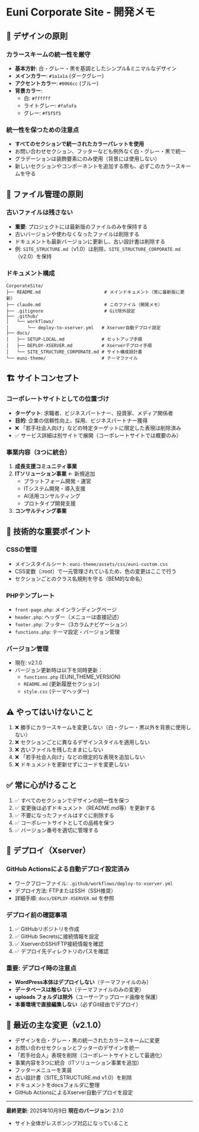 # Euni Corporate Site - 開発メモ

## 🎨 デザインの原則

### カラースキームの統一性を厳守
- **基本方針**: 白・グレー・黒を基調としたシンプル&ミニマルなデザイン
- **メインカラー**: `#1a1a1a` (ダークグレー)
- **アクセントカラー**: `#0066cc` (ブルー)
- **背景カラー**:
  - 白: `#ffffff`
  - ライトグレー: `#fafafa`
  - グレー: `#f5f5f5`

### 統一性を保つための注意点
- **すべてのセクションで統一されたカラーパレットを使用**
- お問い合わせセクション、フッターなども例外なく白・グレー・黒で統一
- グラデーションは装飾要素にのみ使用（背景には使用しない）
- 新しいセクションやコンポーネントを追加する際も、必ずこのカラースキームを守る

## 📁 ファイル管理の原則

### 古いファイルは残さない
- **重要**: プロジェクトには最新版のファイルのみを保持する
- 古いバージョンや使わなくなったファイルは削除する
- ドキュメントも最新バージョンに更新し、古い設計書は削除する
- 例: `SITE_STRUCTURE.md`（v1.0）は削除、`SITE_STRUCTURE_CORPORATE.md`（v2.0）を保持

### ドキュメント構成
```
CorporateSite/
├── README.md                        # メインドキュメント（常に最新版に更新）
├── claude.md                        # このファイル（開発メモ）
├── .gitignore                       # Git除外設定
├── .github/
│   └── workflows/
│       └── deploy-to-xserver.yml   # Xserver自動デプロイ設定
├── docs/
│   ├── SETUP-LOCAL.md              # セットアップ手順
│   ├── DEPLOY-XSERVER.md           # Xserverデプロイ手順
│   └── SITE_STRUCTURE_CORPORATE.md # サイト構成設計書
└── euni-theme/                     # テーマファイル
```

## 🏗️ サイトコンセプト

### コーポレートサイトとしての位置づけ
- **ターゲット**: 求職者、ビジネスパートナー、投資家、メディア関係者
- **目的**: 企業の信頼性向上、採用、ビジネスパートナー獲得
- ❌ 「若手社会人向け」などの特定ターゲットに限定した表現は削除済み
- ✅ サービス詳細は別サイトで展開（コーポレートサイトでは概要のみ）

### 事業内容（3つに統合）
1. **成長支援コミュニティ事業**
2. **ITソリューション事業** ← 新規追加
   - プラットフォーム開発・運営
   - ITシステム開発・導入支援
   - AI活用コンサルティング
   - プロトタイプ開発支援
3. **コンサルティング事業**

## 🔧 技術的な重要ポイント

### CSSの管理
- メインスタイルシート: `euni-theme/assets/css/euni-custom.css`
- CSS変数（:root）で一元管理されているため、色の変更はここで行う
- セクションごとのクラス名規則を守る（BEM的な命名）

### PHPテンプレート
- `front-page.php`: メインランディングページ
- `header.php`: ヘッダー（メニューは直接記述）
- `footer.php`: フッター（3カラムナビゲーション）
- `functions.php`: テーマ設定・バージョン管理

### バージョン管理
- 現在: v2.1.0
- バージョン更新時は以下を同時更新：
  - `functions.php` (EUNI_THEME_VERSION)
  - `README.md` (更新履歴セクション)
  - `style.css` (テーマヘッダー)

## ⚠️ やってはいけないこと

1. ❌ 勝手にカラースキームを変更しない（白・グレー・黒以外を背景に使用しない）
2. ❌ セクションごとに異なるデザインスタイルを適用しない
3. ❌ 古いファイルを残したままにしない
4. ❌ 「若手社会人向け」などの限定的な表現を追加しない
5. ❌ ドキュメントを更新せずにコードを変更しない

## ✅ 常に心がけること

1. ✅ すべてのセクションでデザインの統一性を保つ
2. ✅ 変更後は必ずドキュメント（README.md等）を更新する
3. ✅ 不要になったファイルはすぐに削除する
4. ✅ コーポレートサイトとしての品格を保つ
5. ✅ バージョン番号を適切に管理する

## 🚀 デプロイ（Xserver）

### GitHub Actionsによる自動デプロイ設定済み

- ワークフローファイル: `.github/workflows/deploy-to-xserver.yml`
- デプロイ方法: FTPまたはSSH（SSH推奨）
- 詳細手順: `docs/DEPLOY-XSERVER.md` を参照

### デプロイ前の確認事項

1. ✅ GitHubリポジトリを作成
2. ✅ GitHub Secretsに接続情報を設定
3. ✅ XserverのSSH/FTP接続情報を確認
4. ✅ デプロイ先ディレクトリのパスを確認

### 重要: デプロイ時の注意点

- **WordPress本体はデプロイしない**（テーマファイルのみ）
- **データベースは触らない**（テーマファイルのみの変更）
- **uploads フォルダは除外**（ユーザーアップロード画像を保護）
- **本番環境で直接編集しない**（必ずGit経由でデプロイ）

## 📝 最近の主な変更（v2.1.0）

- デザインを白・グレー・黒の統一されたカラースキームに変更
- お問い合わせセクションとフッターのデザインを統一
- 「若手社会人」表現を削除（コーポレートサイトとして最適化）
- 事業内容を3つに統合（ITソリューション事業を追加）
- フッターメニューを実装
- 古い設計書（SITE_STRUCTURE.md v1.0）を削除
- ドキュメントをdocsフォルダに整理
- GitHub ActionsによるXserver自動デプロイを設定

---

**最終更新**: 2025年10月9日
**現在のバージョン**: 2.1.0
- サイト全体がレスポンシブ対応になっていること